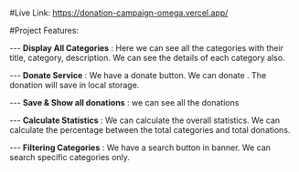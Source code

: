 # 
#Live Link: <a href="https://donation-campaign-omega.vercel.app/">https://donation-campaign-omega.vercel.app/</a>

#Project Features:

--- <b>Display All Categories</b> : Here we can see all the categories with their title, category, description. We can see the details of each category also.

--- <b>Donate Service</b> : We have a donate button. We can donate . The donation will save in local storage. 

--- <b>Save & Show all donations</b> : we can see all the donations

--- <b> Calculate Statistics</b> : We can calculate the overall statistics. We can calculate the percentage between the total categories and total donations.

--- <b> Filtering Categories</b> : We have a search button in banner. We can search specific categories only.
